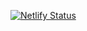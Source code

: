 [![Netlify Status](https://api.netlify.com/api/v1/badges/e9b55d7c-27d8-4659-93a4-a7677ab45675/deploy-status)](https://app.netlify.com/sites/objective-mclean-774374/deploys)
